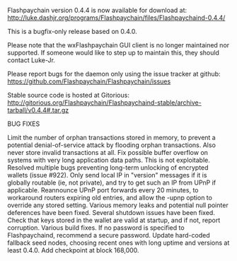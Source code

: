 Flashpaychain version 0.4.4 is now available for download at:
http://luke.dashjr.org/programs/Flashpaychain/files/Flashpaychaind-0.4.4/

This is a bugfix-only release based on 0.4.0.

Please note that the wxFlashpaychain GUI client is no longer maintained nor supported. If someone would like to step up to maintain this, they should contact Luke-Jr.

Please report bugs for the daemon only using the issue tracker at github:
https://github.com/Flashpaychain/Flashpaychain/issues

Stable source code is hosted at Gitorious:
http://gitorious.org/Flashpaychain/Flashpaychaind-stable/archive-tarball/v0.4.4#.tar.gz

BUG FIXES

Limit the number of orphan transactions stored in memory, to prevent a potential denial-of-service attack by flooding orphan transactions. Also never store invalid transactions at all.
Fix possible buffer overflow on systems with very long application data paths. This is not exploitable.
Resolved multiple bugs preventing long-term unlocking of encrypted wallets (issue #922).
Only send local IP in "version" messages if it is globally routable (ie, not private), and try to get such an IP from UPnP if applicable.
Reannounce UPnP port forwards every 20 minutes, to workaround routers expiring old entries, and allow the -upnp option to override any stored setting.
Various memory leaks and potential null pointer deferences have been
fixed.
Several shutdown issues have been fixed.
Check that keys stored in the wallet are valid at startup, and if not,
report corruption.
Various build fixes.
If no password is specified to Flashpaychaind, recommend a secure password.
Update hard-coded fallback seed nodes, choosing recent ones with long uptime and versions at least 0.4.0.
Add checkpoint at block 168,000.

